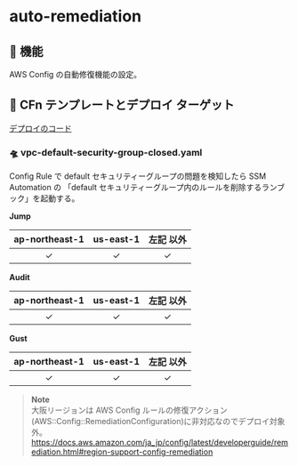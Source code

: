 # auto-remediation

## 🚀 機能

AWS Config の自動修復機能の設定。

## 🚀 CFn テンプレートとデプロイ ターゲット

[デプロイのコード](../../src/feature/auto-remediation.ts)

### 🛸 vpc-default-security-group-closed.yaml

Config Rule で default セキュリティーグループの問題を検知したら SSM Automation の 「default セキュリティーグループ内のルールを削除するランブック」を起動する。

**Jump**

| ap-northeast-1 | us-east-1 | 左記 以外 |
| :------------: | :-------: | :-------: |
|    &check;     |  &check;  |  &check;  |

**Audit**

| ap-northeast-1 | us-east-1 | 左記 以外 |
| :------------: | :-------: | :-------: |
|    &check;     |  &check;  |  &check;  |

**Gust**

| ap-northeast-1 | us-east-1 | 左記 以外 |
| :------------: | :-------: | :-------: |
|    &check;     |  &check;  |  &check;  |

> **Note**  
> 大阪リージョンは AWS Config ルールの修復アクション(AWS::Config::RemediationConfiguration)に非対応なのでデプロイ対象外。  
> https://docs.aws.amazon.com/ja_jp/config/latest/developerguide/remediation.html#region-support-config-remediation
